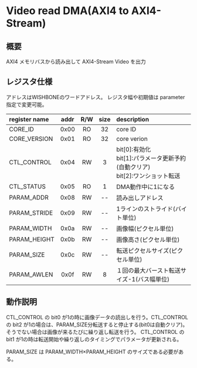 # Video read DMA(AXI4 to AXI4-Stream)

## 概要

AXI4 メモリバスから読み出して AXI4-Stream Video を出力


## レジスタ仕様

アドレスはWISHBONEのワードアドレス。
レジスタ幅や初期値は parameter 指定で変更可能。


| register name      |addr|R/W|size|description                   |
|:------------------ |:--:|:-:|:--:|:-----------------------------|
|CORE_ID       |0x00|RO | 32 | core ID     |
|CORE_VERSION  |0x01|RO | 32 | core verion |
|CTL_CONTROL   |0x04|RW |  3 | bit[0]:有効化<br>bit[1]:パラメータ更新予約(自動クリア)<br>bit[2]:ワンショット転送|
|CTL_STATUS    |0x05|RO |  1 |DMA動作中に1になる|
|PARAM_ADDR    |0x08|RW | -- |読み出しアドレス|
|PARAM_STRIDE  |0x09|RW | -- |1ラインのストライド(バイト単位)|
|PARAM_WIDTH   |0x0a|RW | -- |画像幅(ピクセル単位)|
|PARAM_HEIGHT  |0x0b|RW | -- |画像高さ(ピクセル単位)|
|PARAM_SIZE    |0x0c|RW | -- |転送ピクセルサイズ(ピクセル単位)|
|PARAM_AWLEN   |0x0f|RW |  8 |１回の最大バースト転送サイズ-1(バス幅単位)|


## 動作説明

CTL_CONTROL の bit0 が1の時に画像データの読出しを行う。CTL_CONTROL の bit2 が1の場合は、PARAM_SIZE分転送すると停止する(bit0は自動クリア)。
そうでない場合は画像が来るたびに繰り返し転送を行う。
CTL_CONTROL の bit1 が1の時は転送開始や繰り返しのタイミングでパラメータが更新される。

PARAM_SIZE は PARAM_WIDTH×PARAM_HEIGHT のサイズである必要がある。